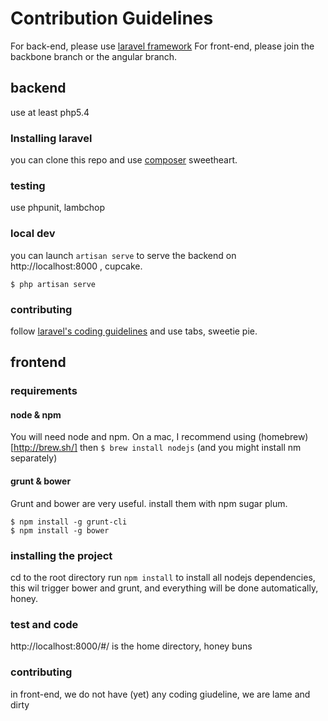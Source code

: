 # Contribution Guidelines

For back-end, please use [laravel framework](http://laravel.com/)
For front-end, please join the backbone branch or the angular branch.

## backend

use at least php5.4

### Installing laravel
you can clone this repo and use [composer](http://laravel.com/docs/installation) sweetheart.

### testing
use phpunit, lambchop

### local dev

you can launch `artisan serve` to serve the backend on http://localhost:8000 , cupcake.
~~~
$ php artisan serve
~~~

### contributing
follow [laravel's coding guidelines](https://github.com/laravel/framework/blob/master/CONTRIBUTING.md) and use tabs, sweetie pie.

## frontend

### requirements
#### node & npm
You will need node and npm. On a mac, I recommend using (homebrew)[http://brew.sh/] then `$ brew install nodejs` (and you might install nm separately)

#### grunt & bower
Grunt and bower are very useful. install them with npm sugar plum.
~~~
$ npm install -g grunt-cli
$ npm install -g bower
~~~

### installing the project
cd to the root directory
run `npm install` to install all nodejs dependencies, this wil trigger bower and grunt, and everything will be done automatically, honey.

### test and code

http://localhost:8000/#/ is the home directory, honey buns

### contributing
in front-end, we do not have (yet) any coding giudeline, we are lame and dirty
